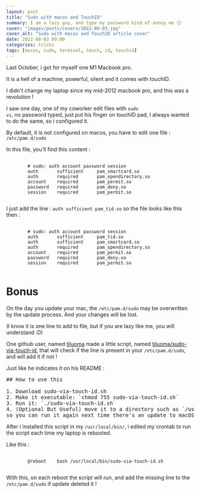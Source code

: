 ```yaml
---
layout: post
title: "Sudo with macos and TouchID"
summary: I am a lazy guy, and type my password kind of annoy me 😏 
cover: "images/posts/covers/2022-08-03.jpg"
cover_alt: "Sudo with macos and TouchID article cover"
date: 2022-08-03 00:00
categories: tricks
tags: [macos, sudo, terminal, touch, id, touchid]
---
```


Last October, i got for myself one M1 Macbook pro.

It is a hell of a machine, powerful, silent and it comes with touchID. 

I didn't change my laptop since my mid-2012 macbook pro, and this was a revolution !

I saw one day, one of my coworker edit files with <code>sudo vi</code>, no password typed, just put his finger on touchID pad, I always wanted to do the same, so i configured it.

By default, it is not configured on macos, you have to edit one file : <code>/etc/pam.d/sudo</code>

In this file, you'll find this content : 

<pre class="blockquotecode my-4 py-3">
    <code>
        # sudo: auth account password session
        auth       sufficient     pam_smartcard.so
        auth       required       pam_opendirectory.so
        account    required       pam_permit.so
        password   required       pam_deny.so
        session    required       pam_permit.so
    </code>
</pre>

I just add the line : <code>auth sufficient pam_tid.so</code> so the file looks like this then :

<pre class="blockquotecode my-4 py-3">
    <code>
        # sudo: auth account password session
        auth       sufficient     pam_tid.so
        auth       sufficient     pam_smartcard.so
        auth       required       pam_opendirectory.so
        account    required       pam_permit.so
        password   required       pam_deny.so
        session    required       pam_permit.so
    </code>
</pre>

# Bonus 

On the day you update your mac, the <code>/etc/pam.d/sudo</code> may be overwritten by the update process. And your changes will be lost.

(I know it is one line to add to file, but if you are lazy like me, you will understand :D)

One github user, named [tjluoma](https://github.com/tjluoma) made a little script, named [tjluoma/sudo-via-touch-id](https://github.com/tjluoma/sudo-via-touch-id), that will check if the line is present in your <code>/etc/pam.d/sudo</code>, and will add it if not !

Just like he indicates it on his README : 

<pre class="blockquotecode my-4 py-3">
## How to use this

1. Download sudo-via-touch-id.sh
2. Make it executable: `chmod 755 sudo-via-touch-id.sh`
3. Run it: `./sudo-via-touch-id.sh`
4. (Optional But Useful) move it to a directory such as `/usr/local/bin/` 
so you can run it again next time there's an update to macOS.
</pre>

After i installed this script in my <code>/usr/local/bin/</code>, i edited my crontab to run the script each time my laptop is rebooted.

Like this : 

<pre class="blockquotecode my-4 py-3">
    <code>
        @reboot    bash /usr/local/bin/sudo-via-touch-id.sh
    </code>
</pre>

With this, on each reboot the script will run, and add the missing line to the <code>/etc/pam.d/sudo</code> if update deleted it !